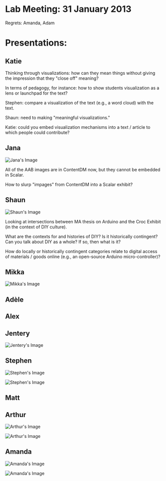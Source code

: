 # Lab Meeting: 31 January 2013 

Regrets: Amanda, Adam
 
# Presentations: 

## Katie 

Thinking through visualizations: how can they mean things without giving the impression that they "close off" meaning? 

In terms of pedagogy, for instance: how to show students visualization as a lens or launchpad for the text? 

Stephen: compare a visualization of the text (e.g., a word cloud) with the text.

Shaun: need to making "meaningful visualizations." 

Katie: could you embed visualization mechanisms into a text / article to which people could contribute?   

## Jana 

![Jana's Image](https://raw.github.com/uvicmakerlab/meetings/master/2013Spring/01312013/jana.png)

All of the AAB images are in ContentDM now, but they cannot be embedded in Scalar.  

How to slurp "impages" from ContentDM into a Scalar exhibit? 

## Shaun

![Shaun's Image](https://raw.github.com/uvicmakerlab/meetings/master/2013Spring/01312013/shaun.png)

Looking at intersections between MA thesis on Arduino and the Croc Exhibit (in the context of DIY culture).  

What are the contexts for and histories of DIY? Is it historically contingent? Can you talk about DIY as a whole? If so, then what is it? 

How do locally or historically contingent categories relate to digital access of materials / goods online (e.g., an open-source Arduino micro-controller)? 

## Mikka  

![Mikka's Image](https://raw.github.com/uvicmakerlab/meetings/master/2013Spring/01312013/mikka.png)

## Adèle

## Alex

## Jentery

![Jentery's Image](https://raw.github.com/uvicmakerlab/meetings/master/2013Spring/01312013/jentery.png)

## Stephen

![Stephen's Image](https://raw.github.com/uvicmakerlab/meetings/master/2013Spring/01312013/stephen1.png)

![Stephen's Image](https://raw.github.com/uvicmakerlab/meetings/master/2013Spring/01312013/stephen2.png)

## Matt 

## Arthur 

![Arthur's Image](https://raw.github.com/uvicmakerlab/meetings/master/2013Spring/01312013/arthur.png)

![Arthur's Image](https://raw.github.com/uvicmakerlab/meetings/master/2013Spring/01312013/arthur2.png)

## Amanda

![Amanda's Image](https://raw.github.com/uvicmakerlab/meetings/master/2013Spring/01312013/amanda.jpeg)

![Amanda's Image](https://raw.github.com/uvicmakerlab/meetings/master/2013Spring/01312013/amanda2.jpg)